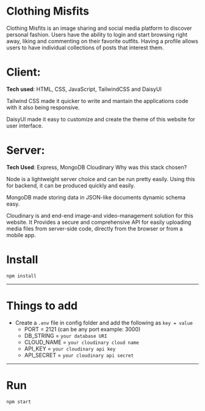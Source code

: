 # Clothing Misfits
Clothing Misfits is an image sharing and social media platform to discover personal fashion. Users have the ability to login and start browsing right away, liking and commenting on their favorite outfits. Having a profile allows users to have individual collections of posts that interest them. 

# Client:
**Tech used**: HTML, CSS, JavaScript, TailwindCSS and DaisyUI

Tailwind CSS made it quicker to write and mantain the applications code with it also being responsive. 

DaisyUI made it easy to customize and create the theme of this website for user interface. 

# Server: 
**Tech Used**: Express, MongoDB Cloudinary
Why was this stack chosen?

Node is a lightweight server choice and can be run pretty easily. Using this for backend, it can be produced quickly and easily. 

MongoDB made storing data in JSON-like documents dynamic schema easy. 

Cloudinary is and end-end image-and video-management solution for this website. It Provides a secure and comprehensive API for easily uploading media files from server-side code, directly from the browser or from a mobile app. 

# Install

`npm install`

---

# Things to add

- Create a `.env` file in config folder and add the following as `key = value`
  - PORT = 2121 (can be any port example: 3000)
  - DB_STRING = `your database URI`
  - CLOUD_NAME = `your cloudinary cloud name`
  - API_KEY = `your cloudinary api key`
  - API_SECRET = `your cloudinary api secret`

---

# Run

`npm start`
